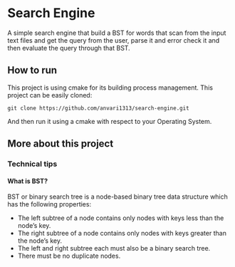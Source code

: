 # Search Engine

A simple search engine that build a BST for words that scan from the input text files and get the query from the user, parse it and error check it and then evaluate the query through that BST.

## How to run

This project is using cmake for its building process management. This project can be easily cloned:
~~~
git clone https://github.com/anvari1313/search-engine.git
~~~

And then run it using a cmake with respect to your Operating System.

## More about this project

### Technical tips

#### What is BST?

BST or binary search tree is  a node-based binary tree data structure which has the following properties:
* The left subtree of a node contains only nodes with keys less than the node’s key.
* The right subtree of a node contains only nodes with keys greater than the node’s key.
* The left and right subtree each must also be a binary search tree.
* There must be no duplicate nodes.